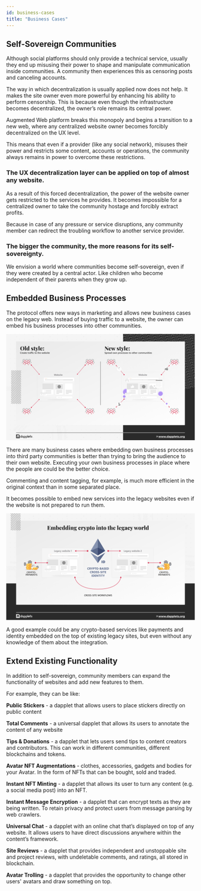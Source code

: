 ```yaml
---
id: business-cases
title: "Business Cases"
---
```


## Self-Sovereign Communities
Although social platforms should only provide a technical service, usually they end up misusing their power to shape and manipulate communication inside сommunities. A community then experiences this as censoring posts and canceling accounts. 

The way in which decentralization is usually applied now does not help. It makes the site owner even more powerful by enhancing his ability to perform censorship. This is because even though the infrastructure becomes decentralized, the owner’s role remains its central power.

Augmented Web platform breaks this monopoly and begins a transition to a new web, where any centralized website owner becomes forcibly decentralized on the UX level. 

This means that even if a provider (like any social network), misuses their power and restricts some content, accounts or operations, the community always remains in power to overcome these restrictions.

### The UX decentralization layer can be applied on top of almost any website.

As a result of this forced decentralization, the power of the website owner gets restricted to the services he provides. It becomes impossible for a centralized owner to take the community hostage and forcibly extract profits. 

Because in case of any pressure or service disruptions, any community member can redirect the troubling workflow to another service provider. 

### The bigger the community, the more reasons for its self-sovereignty.

We envision a world where communities become self-sovereign, even if they were created by a central actor. Like children who become independent of their parents when they grow up. 

## Embedded Business Processes
The protocol offers new ways in marketing and allows new business cases on the legacy web. Instead of buying traffic to a website, the owner can embed his business processes into other communities.

![](https://github.com/dapplets/dapplet-docs/blob/master/docs/whitepapers/06-1-embedded-processes.png)

There are many business cases where embedding own business processes into third party communities is better than trying to bring the audience to their own website. Executing your own business processes in place where the people are could be the better choice.

Commenting and content tagging, for example, is much more efficient in the original context than in some separated place.

It becomes possible to embed new services into the legacy websites even if the website is not prepared to run them.

![](https://github.com/dapplets/dapplet-docs/blob/master/docs/whitepapers/06-2-embedded-crypto.png)

A good example could be any crypto-based services like payments and identity embedded on the top of existing legacy sites, but even without any knowledge of them about the integration.

## Extend Existing Functionality
In addition to self-sovereign, community members can expand the functionality of websites and add new features to them. 

For example, they can be like:

**Public Stickers** - a dapplet that allows users to place stickers directly on public content

**Total Comments** - a universal dapplet that allows its users to annotate the content of any website 

**Tips & Donations** - a dapplet that lets users send tips to content creators and contributors. This can work in different communities, different blockchains and tokens. 

**Avatar NFT Augmentations** - clothes, accessories, gadgets and bodies for your Avatar. In the form of NFTs that can be bought, sold and traded.

**Instant NFT Minting** - a dapplet that allows its user to turn any content (e.g. a social media post) into an NFT.

**Instant Message Encryption** - a dapplet that can encrypt texts as they are being written. To retain privacy and protect users from message parsing by web crawlers.

**Universal Chat** - a dapplet with an online chat that’s displayed on top of any website. It allows users to have direct discussions anywhere within the content’s framework.

**Site Reviews** - a dapplet that provides independent and unstoppable site and project reviews, with undeletable comments, and ratings, all stored in blockchain.

**Avatar Trolling** - a dapplet that provides the opportunity to change other users' avatars and draw something on top.





